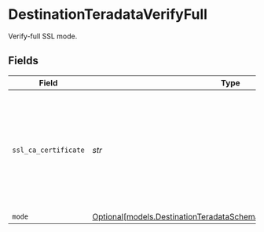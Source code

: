 # DestinationTeradataVerifyFull

Verify-full SSL mode.


## Fields

| Field                                                                                                                                                                                                                                                                                            | Type                                                                                                                                                                                                                                                                                             | Required                                                                                                                                                                                                                                                                                         | Description                                                                                                                                                                                                                                                                                      |
| ------------------------------------------------------------------------------------------------------------------------------------------------------------------------------------------------------------------------------------------------------------------------------------------------ | ------------------------------------------------------------------------------------------------------------------------------------------------------------------------------------------------------------------------------------------------------------------------------------------------ | ------------------------------------------------------------------------------------------------------------------------------------------------------------------------------------------------------------------------------------------------------------------------------------------------ | ------------------------------------------------------------------------------------------------------------------------------------------------------------------------------------------------------------------------------------------------------------------------------------------------ |
| `ssl_ca_certificate`                                                                                                                                                                                                                                                                             | *str*                                                                                                                                                                                                                                                                                            | :heavy_check_mark:                                                                                                                                                                                                                                                                               | Specifies the file name of a PEM file that contains Certificate Authority (CA) certificates for use with SSLMODE=verify-full.<br/> See more information - <a href="https://teradata-docs.s3.amazonaws.com/doc/connectivity/jdbc/reference/current/jdbcug_chapter_2.html#URL_SSLCA"> in the docs</a>. |
| `mode`                                                                                                                                                                                                                                                                                           | [Optional[models.DestinationTeradataSchemasSSLModeSSLModes6Mode]](../models/destinationteradataschemassslmodesslmodes6mode.md)                                                                                                                                                                   | :heavy_minus_sign:                                                                                                                                                                                                                                                                               | N/A                                                                                                                                                                                                                                                                                              |